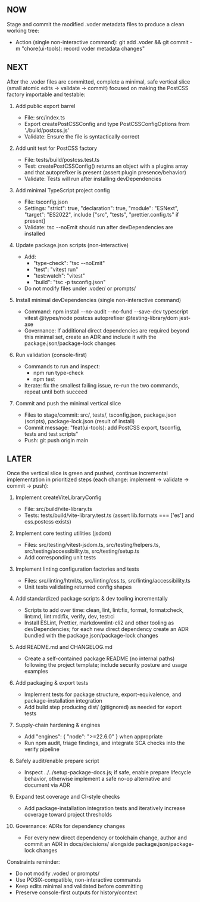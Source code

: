 ## NOW

Stage and commit the modified .voder metadata files to produce a clean working tree:
- Action (single non-interactive command):
  git add .voder && git commit -m "chore(ui-tools): record voder metadata changes"

## NEXT

After the .voder files are committed, complete a minimal, safe vertical slice (small atomic edits → validate → commit) focused on making the PostCSS factory importable and testable:

1. Add public export barrel
   - File: src/index.ts
   - Export createPostCSSConfig and type PostCSSConfigOptions from './build/postcss.js'
   - Validate: Ensure the file is syntactically correct

2. Add unit test for PostCSS factory
   - File: tests/build/postcss.test.ts
   - Test: createPostCSSConfig() returns an object with a plugins array and that autoprefixer is present (assert plugin presence/behavior)
   - Validate: Tests will run after installing devDependencies

3. Add minimal TypeScript project config
   - File: tsconfig.json
   - Settings: "strict": true, "declaration": true, "module": "ESNext", "target": "ES2022", include ["src", "tests", "prettier.config.ts" if present]
   - Validate: tsc --noEmit should run after devDependencies are installed

4. Update package.json scripts (non-interactive)
   - Add:
     - "type-check": "tsc --noEmit"
     - "test": "vitest run"
     - "test:watch": "vitest"
     - "build": "tsc -p tsconfig.json"
   - Do not modify files under .voder/ or prompts/

5. Install minimal devDependencies (single non-interactive command)
   - Command:
     npm install --no-audit --no-fund --save-dev typescript vitest @types/node postcss autoprefixer @testing-library/dom jest-axe
   - Governance: If additional direct dependencies are required beyond this minimal set, create an ADR and include it with the package.json/package-lock changes

6. Run validation (console-first)
   - Commands to run and inspect:
     - npm run type-check
     - npm test
   - Iterate: fix the smallest failing issue, re-run the two commands, repeat until both succeed

7. Commit and push the minimal vertical slice
   - Files to stage/commit: src/, tests/, tsconfig.json, package.json (scripts), package-lock.json (result of install)
   - Commit message: "feat(ui-tools): add PostCSS export, tsconfig, tests and test scripts"
   - Push: git push origin main

## LATER

Once the vertical slice is green and pushed, continue incremental implementation in prioritized steps (each change: implement → validate → commit → push):

1. Implement createViteLibraryConfig
   - File: src/build/vite-library.ts
   - Tests: tests/build/vite-library.test.ts (assert lib.formats === ['es'] and css.postcss exists)

2. Implement core testing utilities (jsdom)
   - Files: src/testing/vitest-jsdom.ts, src/testing/helpers.ts, src/testing/accessibility.ts, src/testing/setup.ts
   - Add corresponding unit tests

3. Implement linting configuration factories and tests
   - Files: src/linting/html.ts, src/linting/css.ts, src/linting/accessibility.ts
   - Unit tests validating returned config shapes

4. Add standardized package scripts & dev tooling incrementally
   - Scripts to add over time: clean, lint, lint:fix, format, format:check, lint:md, lint:md:fix, verify, dev, test:ci
   - Install ESLint, Prettier, markdownlint-cli2 and other tooling as devDependencies; for each new direct dependency create an ADR bundled with the package.json/package-lock changes

5. Add README.md and CHANGELOG.md
   - Create a self-contained package README (no internal paths) following the project template; include security posture and usage examples

6. Add packaging & export tests
   - Implement tests for package structure, export-equivalence, and package-installation integration
   - Add build step producing dist/ (gitignored) as needed for export tests

7. Supply-chain hardening & engines
   - Add "engines": { "node": ">=22.6.0" } when appropriate
   - Run npm audit, triage findings, and integrate SCA checks into the verify pipeline

8. Safely audit/enable prepare script
   - Inspect ../../setup-package-docs.js; if safe, enable prepare lifecycle behavior, otherwise implement a safe no-op alternative and document via ADR

9. Expand test coverage and CI-style checks
   - Add package-installation integration tests and iteratively increase coverage toward project thresholds

10. Governance: ADRs for dependency changes
    - For every new direct dependency or toolchain change, author and commit an ADR in docs/decisions/ alongside package.json/package-lock changes

Constraints reminder:
- Do not modify .voder/ or prompts/
- Use POSIX-compatible, non-interactive commands
- Keep edits minimal and validated before committing
- Preserve console-first outputs for history/context